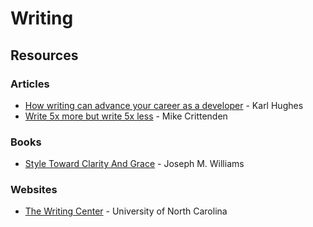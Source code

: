 # Writing

## Resources

### Articles

* [How writing can advance your career as a developer](https://stackoverflow.blog/2021/08/09/how-writing-can-advance-your-career-as-a-developer/) - Karl Hughes
* [Write 5x more but write 5x less](https://critter.blog/2020/10/02/write-5x-more-but-write-5x-less/) - Mike Crittenden

### Books

* [Style Toward Clarity And Grace](https://sites.duke.edu/niou/files/2014/07/WilliamsJosephM1990StyleTowardClarityandGrace.pdf) - Joseph M. Williams

### Websites

* [The Writing Center](https://writingcenter.unc.edu/tips-and-tools/) - University of North Carolina
